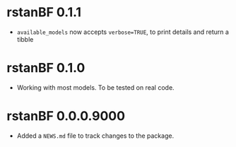 # rstanBF 0.1.1

* `available_models` now accepts `verbose=TRUE`, to print details and return a tibble

# rstanBF 0.1.0

* Working with most models. To be tested on real code.

# rstanBF 0.0.0.9000

* Added a `NEWS.md` file to track changes to the package.
